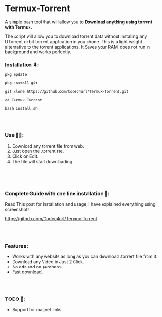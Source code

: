 # Termux-Torrent
A simple bash tool that will allow you to **Download anything using torrent with Termux.**

The script will allow you to download torrent data without installing any UTorrent or bit torrent application in you phone. This is a light weight alternative to the torrent applications. It Saves your RAM, does not run in background and works perfectly.

### Installation ⬇:

`pkg update` <br>

`pkg install git` <br>

`git clone https://github.com/Codec4url/Termux-Torrent.git` <br>

`cd Termux-Torrent` <br>

`bash install.sh` <br>



<br>
<br>

### Use 🏃‍♂️:

1. Download any torrent file from web.<br>
2. Just open the .torrent file.  <br>
3. Click on Edit. <br>
4. The file will start downloading.

<br>
<br>
<br>

### Complete Guide with one line installation 🔗:
Read This post for installation and usage, I have explained everything using screenshots.

https://github.com/Codec4url/Termux-Torrent

<br>
<br>

### Features:
- Works with any website as long as you can download .torrent file from it.
- Download any Video in Just 2 Click.
- No ads and no purchase.
- Fast download.

<br>
<br>

### TODO 📝:
- Support for magnet links
